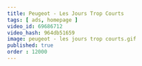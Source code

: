 ```yaml
---
title: Peugeot - Les Jours Trop Courts
tags: [ ads, homepage ]
video_id: 69686712
video_hash: 964db51659
image: peugeot - les jours trop courts.gif
published: true
order : 12000
---
```

